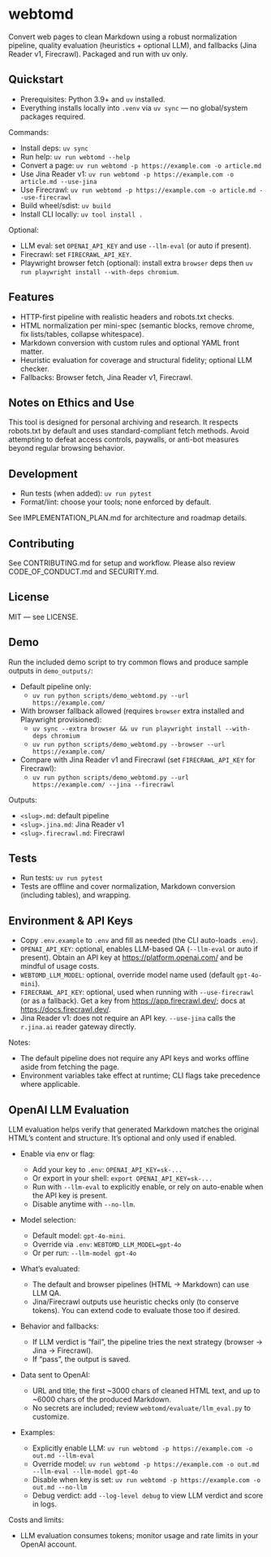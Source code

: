 # webtomd

Convert web pages to clean Markdown using a robust normalization pipeline, quality evaluation (heuristics + optional LLM), and fallbacks (Jina Reader v1, Firecrawl). Packaged and run with uv only.

## Quickstart

- Prerequisites: Python 3.9+ and `uv` installed.
- Everything installs locally into `.venv` via `uv sync` — no global/system packages required.

Commands:

- Install deps: `uv sync`
- Run help: `uv run webtomd --help`
- Convert a page: `uv run webtomd -p https://example.com -o article.md`
- Use Jina Reader v1: `uv run webtomd -p https://example.com -o article.md --use-jina`
- Use Firecrawl: `uv run webtomd -p https://example.com -o article.md --use-firecrawl`
- Build wheel/sdist: `uv build`
- Install CLI locally: `uv tool install .`

Optional:

- LLM eval: set `OPENAI_API_KEY` and use `--llm-eval` (or auto if present).
- Firecrawl: set `FIRECRAWL_API_KEY`.
- Playwright browser fetch (optional): install extra `browser` deps then `uv run playwright install --with-deps chromium`.

## Features

- HTTP-first pipeline with realistic headers and robots.txt checks.
- HTML normalization per mini-spec (semantic blocks, remove chrome, fix lists/tables, collapse whitespace).
- Markdown conversion with custom rules and optional YAML front matter.
- Heuristic evaluation for coverage and structural fidelity; optional LLM checker.
- Fallbacks: Browser fetch, Jina Reader v1, Firecrawl.

## Notes on Ethics and Use

This tool is designed for personal archiving and research. It respects robots.txt by default and uses standard-compliant fetch methods. Avoid attempting to defeat access controls, paywalls, or anti-bot measures beyond regular browsing behavior.

## Development

- Run tests (when added): `uv run pytest`
- Format/lint: choose your tools; none enforced by default.

See IMPLEMENTATION_PLAN.md for architecture and roadmap details.

## Contributing

See CONTRIBUTING.md for setup and workflow. Please also review CODE_OF_CONDUCT.md and SECURITY.md.

## License

MIT — see LICENSE.

## Demo

Run the included demo script to try common flows and produce sample outputs in `demo_outputs/`:

- Default pipeline only:
  - `uv run python scripts/demo_webtomd.py --url https://example.com/`
- With browser fallback allowed (requires `browser` extra installed and Playwright provisioned):
  - `uv sync --extra browser && uv run playwright install --with-deps chromium`
  - `uv run python scripts/demo_webtomd.py --browser --url https://example.com/`
- Compare with Jina Reader v1 and Firecrawl (set `FIRECRAWL_API_KEY` for Firecrawl):
  - `uv run python scripts/demo_webtomd.py --url https://example.com/ --jina --firecrawl`

Outputs:
- `<slug>.md`: default pipeline
- `<slug>.jina.md`: Jina Reader v1
- `<slug>.firecrawl.md`: Firecrawl

## Tests

- Run tests: `uv run pytest`
- Tests are offline and cover normalization, Markdown conversion (including tables), and wrapping.

## Environment & API Keys

- Copy `.env.example` to `.env` and fill as needed (the CLI auto-loads `.env`).
- `OPENAI_API_KEY`: optional, enables LLM-based QA (`--llm-eval` or auto if present). Obtain an API key at https://platform.openai.com/ and be mindful of usage costs.
- `WEBTOMD_LLM_MODEL`: optional, override model name used (default `gpt-4o-mini`).
- `FIRECRAWL_API_KEY`: optional, used when running with `--use-firecrawl` (or as a fallback). Get a key from https://app.firecrawl.dev/; docs at https://docs.firecrawl.dev/.
- Jina Reader v1: does not require an API key. `--use-jina` calls the `r.jina.ai` reader gateway directly.

Notes:
- The default pipeline does not require any API keys and works offline aside from fetching the page.
- Environment variables take effect at runtime; CLI flags take precedence where applicable.

## OpenAI LLM Evaluation

LLM evaluation helps verify that generated Markdown matches the original HTML’s content and structure. It’s optional and only used if enabled.

- Enable via env or flag:
  - Add your key to `.env`: `OPENAI_API_KEY=sk-...`
  - Or export in your shell: `export OPENAI_API_KEY=sk-...`
  - Run with `--llm-eval` to explicitly enable, or rely on auto-enable when the API key is present.
  - Disable anytime with `--no-llm`.

- Model selection:
  - Default model: `gpt-4o-mini`.
  - Override via `.env`: `WEBTOMD_LLM_MODEL=gpt-4o`
  - Or per run: `--llm-model gpt-4o`

- What’s evaluated:
  - The default and browser pipelines (HTML → Markdown) can use LLM QA.
  - Jina/Firecrawl outputs use heuristic checks only (to conserve tokens). You can extend code to evaluate those too if desired.

- Behavior and fallbacks:
  - If LLM verdict is “fail”, the pipeline tries the next strategy (browser → Jina → Firecrawl).
  - If “pass”, the output is saved.

- Data sent to OpenAI:
  - URL and title, the first ~3000 chars of cleaned HTML text, and up to ~6000 chars of the produced Markdown.
  - No secrets are included; review `webtomd/evaluate/llm_eval.py` to customize.

- Examples:
  - Explicitly enable LLM: `uv run webtomd -p https://example.com -o out.md --llm-eval`
  - Override model: `uv run webtomd -p https://example.com -o out.md --llm-eval --llm-model gpt-4o`
  - Disable when key is set: `uv run webtomd -p https://example.com -o out.md --no-llm`
  - Debug verdict: add `--log-level debug` to view LLM verdict and score in logs.

Costs and limits:
- LLM evaluation consumes tokens; monitor usage and rate limits in your OpenAI account.
